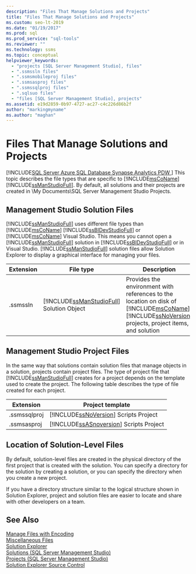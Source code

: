 ```yaml
---
description: "Files That Manage Solutions and Projects"
title: "Files That Manage Solutions and Projects"
ms.custom: seo-lt-2019
ms.date: "01/19/2017"
ms.prod: sql
ms.prod_service: "sql-tools"
ms.reviewer: ""
ms.technology: ssms
ms.topic: conceptual
helpviewer_keywords: 
  - "projects [SQL Server Management Studio], files"
  - ".ssmssln files"
  - ".ssmsmobileproj files"
  - ".ssmsasproj files"
  - ".ssmssqlproj files"
  - ".sqlsuo files"
  - "files [SQL Server Management Studio], projects"
ms.assetid: e19d2859-0b97-4727-ac27-c4c226d86b2f
author: "markingmyname"
ms.author: "maghan"
---
```

# Files That Manage Solutions and Projects
[!INCLUDE[SQL Server Azure SQL Database Synapse Analytics PDW ](../../includes/applies-to-version/sql-asdb-asdbmi-asa-pdw.md)]
 This topic describes the file types that are specific to [!INCLUDE[msCoName](../../includes/msconame_md.md)] [!INCLUDE[ssManStudioFull](../../includes/ssmanstudiofull-md.md)]. By default, all solutions and their projects are created in \My Documents\SQL Server Management Studio Projects.  


## Management Studio Solution Files  
[!INCLUDE[ssManStudioFull](../../includes/ssmanstudiofull-md.md)] uses different file types than [!INCLUDE[msCoName](../../includes/msconame_md.md)] [!INCLUDE[ssBIDevStudioFull](../../includes/ssbidevstudiofull_md.md)] or [!INCLUDE[msCoName](../../includes/msconame_md.md)] Visual Studio. This means you cannot open a [!INCLUDE[ssManStudioFull](../../includes/ssmanstudiofull-md.md)] solution in [!INCLUDE[ssBIDevStudioFull](../../includes/ssbidevstudiofull_md.md)] or in Visual Studio. [!INCLUDE[ssManStudioFull](../../includes/ssmanstudiofull-md.md)] solution files allow Solution Explorer to display a graphical interface for managing your files.  
   
|Extension|File type|Description|Created by|  
|-------------|-------------|---------------|--------------|  
|.ssmssln|[!INCLUDE[ssManStudioFull](../../includes/ssmanstudiofull-md.md)] Solution Object|Provides the environment with references to the location on disk of [!INCLUDE[msCoName](../../includes/msconame_md.md)] [!INCLUDE[ssNoVersion](../../includes/ssnoversion-md.md)] projects, project items, and solution|[!INCLUDE[ssManStudioFull](../../includes/ssmanstudiofull-md.md)]|  
  
## Management Studio Project Files  
In the same way that solutions contain solution files that manage objects in a solution, projects contain project files. The type of project file that [!INCLUDE[ssManStudioFull](../../includes/ssmanstudiofull-md.md)] creates for a project depends on the template used to create the project. The following table describes the type of file created for each project.  
   
|Extension|Project template|  
|-------------|--------------------|  
|.ssmssqlproj|[!INCLUDE[ssNoVersion](../../includes/ssnoversion-md.md)] Scripts Project|  
|.ssmsasproj|[!INCLUDE[ssASnoversion](../../includes/ssasnoversion_md.md)] Scripts Project|  
   
## Location of Solution-Level Files  
By default, solution-level files are created in the physical directory of the first project that is created with the solution. You can specify a directory for the solution by creating a solution, or you can specify the directory when you create a new project.  
 
If you have a directory structure similar to the logical structure shown in Solution Explorer, project and solution files are easier to locate and share with other developers on a team.  
   
## See Also  
[Manage Files with Encoding](../../ssms/solution/manage-files-with-encoding.md)  
[Miscellaneous Files](../../ssms/solution/miscellaneous-files.md)  
[Solution Explorer](../../ssms/solution/solution-explorer.md)  
[Solutions &#40;SQL Server Management Studio&#41;](../../ssms/solution/solutions-sql-server-management-studio.md)  
[Projects &#40;SQL Server Management Studio&#41;](../../ssms/solution/projects-sql-server-management-studio.md)  
[Solution Explorer Source Control](https://docs.microsoft.com/sql/ssms/solution/solution-explorer)  
  
